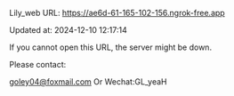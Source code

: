 Lily_web URL: https://ae6d-61-165-102-156.ngrok-free.app

Updated at: 2024-12-10 12:17:14

If you cannot open this URL, the server might be down.

Please contact: 

goley04@foxmail.com Or Wechat:GL_yeaH
